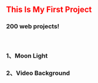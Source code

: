 ## <font color = red >This Is My First Project</font>
### 200 web projects!
<br>

### 1、Moon Light

### 2、Video Background